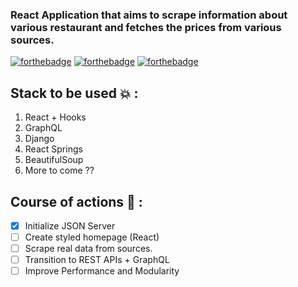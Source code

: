 ### React Application that aims to scrape information about various restaurant and fetches the prices from various sources.

[![forthebadge](https://forthebadge.com/images/badges/made-with-python.svg)](https://forthebadge.com) [![forthebadge](https://forthebadge.com/images/badges/made-with-javascript.svg)](https://forthebadge.com) [![forthebadge](https://forthebadge.com/images/badges/built-with-love.svg)](https://forthebadge.com)

## Stack to be used :boom: : 

1. React + Hooks
2. GraphQL
3. Django
4. React Springs
5. BeautifulSoup
6. More to come ??

## Course of actions :scroll: : 
- [x] Initialize JSON Server
- [ ] Create styled homepage (React)
- [ ] Scrape real data from sources.
- [ ] Transition to REST APIs + GraphQL
- [ ] Improve Performance and Modularity
